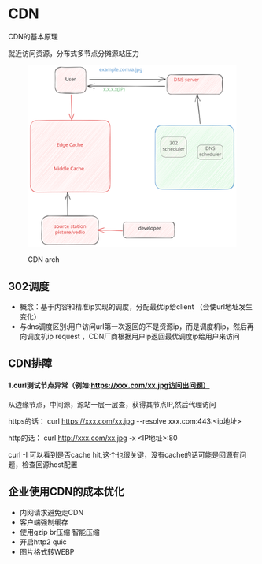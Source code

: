# CDN

CDN的基本原理

就近访问资源，分布式多节点分摊源站压力

<figure><img src="../../.gitbook/assets/CDN架构.svg" alt="" width="563"><figcaption><p>CDN arch</p></figcaption></figure>

## 302调度&#x20;

* 概念：基于内容和精准ip实现的调度，分配最优ip给client （会使url地址发生变化）
* 与dns调度区别:用户访问url第一次返回的不是资源ip，而是调度机ip，然后再向调度机ip request ，CDN厂商根据用户ip返回最优调度ip给用户来访问

## CDN排障

#### 1.curl测试节点异常（例如:https://xxx.com/xx.jpg访问出问题）

从边缘节点，中间源，源站一层一层查，获得其节点IP,然后代理访问

https的话： curl https://xxx.com/xx.jpg --resolve xxx.com:443:\<ip地址>

http的话： curl http://xxx.com/xx.jpg -x \<IP地址>:80

curl -I 可以看到是否cache hit,这个也很关键，没有cache的话可能是回源有问题，检查回源host配置

&#x20;





## 企业使用CDN的成本优化

* 内网请求避免走CDN
* 客户端强制缓存
* 使用gzip br压缩 智能压缩
* 开启http2 quic
* 图片格式转WEBP
